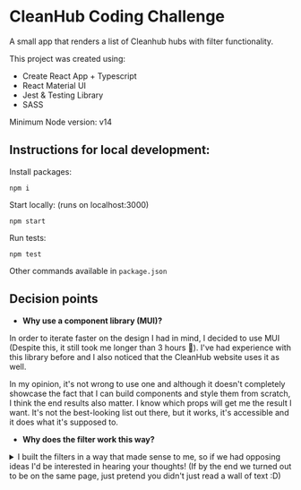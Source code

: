 # CleanHub Coding Challenge

A small app that renders a list of Cleanhub hubs with filter functionality.

This project was created using:

- Create React App + Typescript
- React Material UI
- Jest & Testing Library
- SASS

Minimum Node version: v14

## Instructions for local development:

Install packages:

```
npm i
```

Start locally: (runs on localhost:3000)

```
npm start
```

Run tests:

```
npm test
```

Other commands available in `package.json`

## Decision points

- **Why use a component library (MUI)?**

In order to iterate faster on the design I had in mind, I decided to use MUI (Despite this, it still took me longer than 3 hours 🥲). I've had experience with this library before and I also noticed that the CleanHub website uses it as well.

In my opinion, it's not wrong to use one and although it doesn't completely showcase the fact that I can build components and style them from scratch, I think the end results also matter. I know which props will get me the result I want. It's not the best-looking list out there, but it works, it's accessible and it does what it's supposed to.

- **Why does the filter work this way?**

<details>
<summary>
I built the filters in a way that made sense to me, so if we had opposing ideas I'd be interested in hearing your thoughts! (If by the end we turned out to be on the same page, just pretend you didn't just read a wall of text :D)
</summary>
<br>

> the filters function independently, therefore a change in one should not affect the possible values of another filter (response from the email)

From my understanding, the requirements for the filter logic is the reverse of what a typical "filter" was meant to do. I understood it as being "inclusive", meaning the more you enable the filters, the more items you see as a result (e.g. if you choose 'India' as the filter location and a minimum of 500kg of plastic collected as input, you'll see all hubs based in India and all hubs that have collected at least 500kg, regardless if they were based in India or not). With this implementation, the user will never get to the "empty" state.

This had the issue where I felt like it was not intuitive. This approach meant that all filters always have to be enabled. Implementation-wise, I simply had trouble making it work without running into edge cases.

In contrast, the more common filter logic is to reduce the amount of results and filters you can interact with.
(e.g. if you choose 'India' as the filter location, and a minimum of 500kg of plastic collected as input, you will only see hubs that are based in India AND has collected at least 500kg). With this, you may end up seeing an empty state.

I chose properties that, as a user, would give them the information that they might look for, should this app somehow finds its way to production. For example, the `assignable` property might make sense internally from within CleanHub but utterly useless for everyone else.

At the same time, each item in the list do not contain a lot of info. This is also on purpose. The point of pages like these is to just give enough information, not to bombard the user.

</details>
